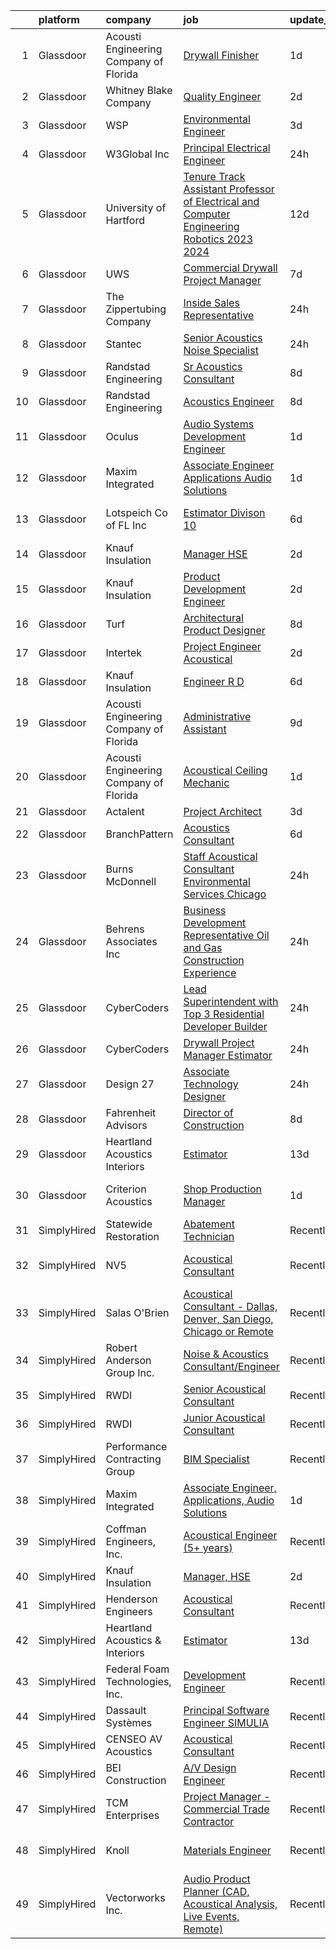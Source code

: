 

|    | platform    | company                                | job                                                                                                                                                                                                                                                                                                                                                                                                                                                                                                                                                                                                                                                                                                                                                                                                                                                                                                                                                                                                                                                                                                                                                                                                                                                                                                                                                                                                                                                                    | update_time   | location                  |
|---:|:------------|:---------------------------------------|:-----------------------------------------------------------------------------------------------------------------------------------------------------------------------------------------------------------------------------------------------------------------------------------------------------------------------------------------------------------------------------------------------------------------------------------------------------------------------------------------------------------------------------------------------------------------------------------------------------------------------------------------------------------------------------------------------------------------------------------------------------------------------------------------------------------------------------------------------------------------------------------------------------------------------------------------------------------------------------------------------------------------------------------------------------------------------------------------------------------------------------------------------------------------------------------------------------------------------------------------------------------------------------------------------------------------------------------------------------------------------------------------------------------------------------------------------------------------------|:--------------|:--------------------------|
|  1 | Glassdoor   | Acousti Engineering Company of Florida | [Drywall Finisher](https://www.glassdoor.com/partner/jobListing.htm?pos=126&ao=1136043&s=58&guid=00000183452a075b8483edb838e12e5d&src=GD_JOB_AD&t=SR&vt=w&ea=1&cs=1_d7fd408a&cb=1663312726372&jobListingId=1008139738360&jrtk=3-0-1gd2ik20t2bmk001-1gd2ik21hg2ds800-b25650e7e7b6b723-)                                                                                                                                                                                                                                                                                                                                                                                                                                                                                                                                                                                                                                                                                                                                                                                                                                                                                                                                                                                                                                                                                                                                                                                 | 1d            | Jacksonville, FL          |
|  2 | Glassdoor   | Whitney Blake Company                  | [Quality Engineer](https://www.glassdoor.com/partner/jobListing.htm?pos=129&ao=1136043&s=58&guid=00000183452a075b8483edb838e12e5d&src=GD_JOB_AD&t=SR&vt=w&ea=1&cs=1_d5dfdf72&cb=1663312726372&jobListingId=1008136506633&jrtk=3-0-1gd2ik20t2bmk001-1gd2ik21hg2ds800-1b82a6fbd75a1906-)                                                                                                                                                                                                                                                                                                                                                                                                                                                                                                                                                                                                                                                                                                                                                                                                                                                                                                                                                                                                                                                                                                                                                                                 | 2d            | Bellows Falls, VT         |
|  3 | Glassdoor   | WSP                                    | [Environmental Engineer](https://www.glassdoor.com/partner/jobListing.htm?pos=121&ao=1136043&s=58&guid=00000183452a075b8483edb838e12e5d&src=GD_JOB_AD&t=SR&vt=w&cs=1_b9dbce16&cb=1663312726371&jobListingId=1008135079902&jrtk=3-0-1gd2ik20t2bmk001-1gd2ik21hg2ds800-3a8945c45c2858a6-)                                                                                                                                                                                                                                                                                                                                                                                                                                                                                                                                                                                                                                                                                                                                                                                                                                                                                                                                                                                                                                                                                                                                                                                | 3d            | Washington, DC            |
|  4 | Glassdoor   | W3Global Inc                           | [Principal Electrical Engineer](https://www.glassdoor.com/partner/jobListing.htm?pos=112&ao=1110586&s=58&guid=00000183452a075b8483edb838e12e5d&src=GD_JOB_AD&t=SR&vt=w&ea=1&cs=1_c429eaab&cb=1663312726370&jobListingId=1008142490448&cpc=AC285F3A3ECA6BB0&jrtk=3-0-1gd2ik20t2bmk001-1gd2ik21hg2ds800-f136b5d3aa4bb2df--6NYlbfkN0DQr0I1mkHTYCHIQl-Z2q2GFo8_WIakD9g7JG9Jpso0F1szWHTNQT333qdHOIIMC5Xq46maLYzZw9v1ZCdJGnTbGN_qZeyICKJTLvCu5w9PYaCOnBLnmoEO-xL6RVkoaeMFLPme-X2PsYloLmBH-rFz3yn-Jbn9vC3vjcqUZ4lMdEvRckjZC2u84l5dIr0nXXp79o3c5mJ28bmvCqe4Ltmb4tb2CwhOsanfGlsNZJkJDIDs2VTp02nMd-DMhP-BTa-p0PMZlhkvUoEEesnPK4EAo87VAyKsn4cEFt86RhLT3cehc7tYz-fA4JzfyqFGiQCsITFDo9ULnEBVtU2HSeTcNcPZS7Ly3M9gfLZHUdpogBfP9HUogigTFR5AtHrVHW-bTreK7bMw9-7lBChreaNPMYT6J0PGSsjPrQv99Pnaqumw5q2CEOQtWZJJ4cbomEM_YDIAElaTrvzbFPjwge8hO-bdxsw6jBk2pNGicS-2hbWihokN1oGLbgT6sXkvNAiHjiDbIfJs9sMCP0ZVGT4nybnNzP9UP-k5K4xjf6o-n9G7rJJvBfW3Rj_YuOt3MBofb0neO1wswbnHEkkBcloL)                                                                                                                                                                                                                                                                                                                                                                                                                                                                                                               | 24h           | Tempe, AZ                 |
|  5 | Glassdoor   | University of Hartford                 | [Tenure Track Assistant Professor of Electrical and Computer Engineering  Robotics   2023 2024 ](https://www.glassdoor.com/partner/jobListing.htm?pos=123&ao=1136043&s=58&guid=00000183452a075b8483edb838e12e5d&src=GD_JOB_AD&t=SR&vt=w&cs=1_20b41bd2&cb=1663312726371&jobListingId=1008115321804&jrtk=3-0-1gd2ik20t2bmk001-1gd2ik21hg2ds800-bc0c8d21b4a7b663-)                                                                                                                                                                                                                                                                                                                                                                                                                                                                                                                                                                                                                                                                                                                                                                                                                                                                                                                                                                                                                                                                                                        | 12d           | West Hartford, CT         |
|  6 | Glassdoor   | UWS                                    | [Commercial Drywall Project Manager](https://www.glassdoor.com/partner/jobListing.htm?pos=101&ao=1110586&s=58&guid=00000183452a075b8483edb838e12e5d&src=GD_JOB_AD&t=SR&vt=w&ea=1&cs=1_f63bdbd4&cb=1663312726369&jobListingId=1008126710607&cpc=42EA717FDBC2EED7&jrtk=3-0-1gd2ik20t2bmk001-1gd2ik21hg2ds800-3f8b16f3b7b2c9e6--6NYlbfkN0AtlW_omU2Xx3W-19HQ_drmTKCWebiHnmA5lS5PDL5G8WHWVC1E87Ezqn1M9--IDSiH_iqFHr-Y2FCd47_jyiTPkxcEYNtCMoJ2UjSxTabh2Cp_ttFnCWkYd0Oa4Ak7o6gJXBmpTPvt52Nxoi5DFCjMmYdLdf0poSH5Ip_fyZuaT9kJaKPirAbgUUw8vV_yb0ZEg8verodxwj5U4f8mt4Cx2kelnIYBjaV7cBk2RWMjo8wlcGdc4uRemocSq46QjUS-V9ld1g4Rv8j8_ZCw2WPPDl6dFSVRqv-g4gIwU63nWvgoTry9OPfZFERVxrPh0D4kpZcdtI9ebsKhR73OqWITcq2CJrobTGmRdSRK9EsPqL3Q2tThJddvpAZMxL4AELZtDKa3q1jfzX4Gx31OfSrboFaFcHLZPzwvz4xsUrB4KivorJjtsd3NbnwcowY-cYs83BdedkZEYFT5euWnPhMjHdUR7JkTEXiO7d3WRg3oedHwXGT4Ky2Lw7X4xxlMUYMSOj7z0zauei0JceVLwXo1)                                                                                                                                                                                                                                                                                                                                                                                                                                                                                                                                                                          | 7d            | Winter Garden, FL         |
|  7 | Glassdoor   | The Zippertubing Company               | [Inside Sales Representative](https://www.glassdoor.com/partner/jobListing.htm?pos=116&ao=1136043&s=58&guid=00000183452a075b8483edb838e12e5d&src=GD_JOB_AD&t=SR&vt=w&ea=1&cs=1_58660168&cb=1663312726371&jobListingId=1008143365598&jrtk=3-0-1gd2ik20t2bmk001-1gd2ik21hg2ds800-14512febab2c7c2e-)                                                                                                                                                                                                                                                                                                                                                                                                                                                                                                                                                                                                                                                                                                                                                                                                                                                                                                                                                                                                                                                                                                                                                                      | 24h           | Tempe, AZ                 |
|  8 | Glassdoor   | Stantec                                | [Senior Acoustics Noise Specialist](https://www.glassdoor.com/partner/jobListing.htm?pos=125&ao=1136043&s=58&guid=00000183452a075b8483edb838e12e5d&src=GD_JOB_AD&t=SR&vt=w&cs=1_6396a8ec&cb=1663312726371&jobListingId=1008142643828&jrtk=3-0-1gd2ik20t2bmk001-1gd2ik21hg2ds800-52cbc721d865c9c5-)                                                                                                                                                                                                                                                                                                                                                                                                                                                                                                                                                                                                                                                                                                                                                                                                                                                                                                                                                                                                                                                                                                                                                                     | 24h           | De Pere, WI               |
|  9 | Glassdoor   | Randstad Engineering                   | [Sr  Acoustics Consultant](https://www.glassdoor.com/partner/jobListing.htm?pos=110&ao=1110586&s=58&guid=00000183452a075b8483edb838e12e5d&src=GD_JOB_AD&t=SR&vt=w&ea=1&cs=1_87d99028&cb=1663312726370&jobListingId=1008123442669&cpc=1160948BCBA38B5B&jrtk=3-0-1gd2ik20t2bmk001-1gd2ik21hg2ds800-9365064320d96566--6NYlbfkN0BDx217eft1lC7uqItkaModCFPNh_e0lnHdKkvEJecXwu4gIqA7CFTnXnpT3oVx673wVCsKyHfZF2H7vfg-C-kQNyuMQoGWERsley9RsTTLg193ncbxe3vac06v7U4x3r7xO6gNvJHID_6Qcwtg4u_yVvCCLNP5dJ9cLiRkR46TnmjSt5zZQTv-PPo348D6a_rPrEZGknd27TxAXxAFRPsZaUJxCSjHcwA4Kokc-ejs7JAQwOQxH1aXnZ-qJpHeTjs6rV30rJsoV0j6ejfMRWjEQoyr6njkTgR0eEJOXdqGfdEIfrZ0P-05uB5CPFy_22NszCVt70Fa2LnWf-daXCtNkeFqjh8xWYuliLroWkQAY-MnqMuig6KSxQNrU_jleIeF5oENQ6xTp70TM020obR6AqF4fuqj7GKZGKCJxEn38-zWvhDD7Q13V3Y3iLlbVYZ9_le5ZB1gkQHYYwtc13tcWiI-IWezwDKnIgNM0VlpV4v8AEIVzXiXKnB6JKPVrh5LkVbXCuL2K9uonW6gx1nLCS1KehoTIoH2233EQAoKt-Aqyp1tJhIQhSBY6bgxUBN0IQP_b-w9VDlgySGK5jYgoJYrRnPCU7dg6lZkzSufwgenNeE84ADVMHuc6Pk77TkSEjNhwmvo8AOhkye1rKHe)                                                                                                                                                                                                                                                                                                                                                                                                                                                    | 8d            | Los Angeles, CA           |
| 10 | Glassdoor   | Randstad Engineering                   | [Acoustics Engineer](https://www.glassdoor.com/partner/jobListing.htm?pos=111&ao=1110586&s=58&guid=00000183452a075b8483edb838e12e5d&src=GD_JOB_AD&t=SR&vt=w&ea=1&cs=1_ed633ada&cb=1663312726370&jobListingId=1008123442672&cpc=56C4EA4A1A191A49&jrtk=3-0-1gd2ik20t2bmk001-1gd2ik21hg2ds800-0c40274f66cba0c1--6NYlbfkN0BDx217eft1lC7uqItkaModCFPNh_e0lnHdKkvEJecXwu4gIqA7CFTnXnpT3oVx673wVCsKyHfZF5wrjbNbTx-uVUz91CaNJ7PRAnKJ0RYwhn-dYa4fThc24i7nTy_8dGSknNKTTrwWLF5Qxr_jZ-gP4o7qVr36d8BA-WkwGLh7dCcXB99IYEqYd1J_WHmVWwPAGoAVAmm2LNfXczUNCioYatlo2uSKdGg8bXYWNmqCW59mzuysjF0qM2PZpar4d1M3OeBiHOHMEvfTdCyXsglRsjULAPzkYp66m--mcDNtJMNML41hVMYC_lk2kXG5Sb_FI2KlvcmyNjs4cf4GLdQNs1v9xf07WvpAr5hvyfapIe9NQyJFiO-xneujVUgJL1oBgEueNRlevvBljXunYUaAd4a0_nAUH75v-jksTrtonjhq_kjyKB7c0i-qWZ48Wa6cX23R7ziLsKDNj7xLt4VnsapOYaFguzRFbjiVHKMdko-oXIl-2_QAbbdpZxvscQu2Ko8p6J0ekNFk_nuZVh8dQdCrNLoW1IsHYPn8bwEe9ppcy67aewtKFEl0sz-h7g9FWf-gCnW2csdBgClgyQolEHkIYkCPmXPwuzUc7wJVgTqFnJwANlSyJ53w2jnstKDSqGQYzcTm1w%3D%3D)                                                                                                                                                                                                                                                                                                                                                                                                                                                              | 8d            | Los Angeles, CA           |
| 11 | Glassdoor   | Oculus                                 | [Audio Systems Development Engineer](https://www.glassdoor.com/partner/jobListing.htm?pos=109&ao=1110586&s=58&guid=00000183452a075b8483edb838e12e5d&src=GD_JOB_AD&t=SR&vt=w&cs=1_d7b24443&cb=1663312726370&jobListingId=1008139825650&cpc=FA84DF7EA1EC2398&jrtk=3-0-1gd2ik20t2bmk001-1gd2ik21hg2ds800-81c7c01d1ed9796a--6NYlbfkN0DYl4UJW4r1Vl7FEn6T9F-rD9lpC-0oMJVSiWjK_MGUd8e8cHXcpv6KPyjLHZEfqkU7D16wTQNzEVk4wG6XI9FAQyK5JkhJ2ERt5J6bqJI1UJM9RVHe6sJeBvvI02Fm7Y6TP1maoxtnNctsGXYfreZYmK9z-xOomguon396Im93PrYQAhqM4RnyF-ypzymJNdLjg1iIRIP7yQ6ecuhpb0ZAJjz_ddnsNhxlt2ZsUoRaceQV-h4N39UYPOw_-yRnviWnKTG3osShopNnt19Fmn7S0kj7uSAbjIYKMS-bIzIpIPyGEYrvarl9XfGm2CpENcTIB7uDP2OCU8koiPp7gROBDXxTmEV4Mml4YboREhQklwGmGjj0d74uOj8skQFCJgazpMbRhiPRZGoXT31lJfHlb7aZJQJ5eLK4_CPh92QGV_yGqt9o4gqQOlFGYitzTVRIrzWgBijt8QjnBB3P2ThhiYsJw_sq1i9eieQ0T0yIwDA7ONMqMhQ12j-nh6uZcOKtVjOvZrjOb3exvmJJMcU8Re9v3x6qoAFjA7EPyu_02CQV67-xynng3P9b2OgPaySna-LVPOoXjOvo5gAvZ4f1tbcwQIungwD37qhZaLxLeAVOIF_1ZsGOneDlwq1SRVDPaTSTfWs8hO5T2CcSa_gFPmslHte67ysMOuSx2GN9pOs2AslxQc-OPA89XrBZkKysVAD_sI7c9nA_LvYRZT_Jef2JJZAncAFD7xLoCiFpOZH1QX9PCnKlXXc3Y9I8WOLpzCUQv4Qs07vNR7couoDCNv67mPcwfY4KGVYPHJfGVOQ40Bd_U_ISBBOF6NJqOXhB-udC1xUXuduG0sz2EQjBhNsm82N7vkrkdHbBWlRWo4LfGX5cYksoQW8i1ohDymx-SJtQxhiqzq2VfVkxEvktqLW_g4cKtqRNw8TCfGw6FyLVxdscdBs3unPphl_sX2GYBTkhJRDgUreeRt6t_ah06ao77UaiPISYEPg4O0v31Rbr1EbWVhjcx57EQbr-_SlM-GDqAiNFCqxk5x0WvyvrFDxN1002mRJs4Ko1D9EZ4L9y0xbeccQVuDX_9rMm9YY%3D) | 1d            | Redmond, WA               |
| 12 | Glassdoor   | Maxim Integrated                       | [Associate Engineer  Applications  Audio Solutions](https://www.glassdoor.com/partner/jobListing.htm?pos=120&ao=1136043&s=58&guid=00000183452a075b8483edb838e12e5d&src=GD_JOB_AD&t=SR&vt=w&cs=1_ee7a29a1&cb=1663312726371&jobListingId=1008140401913&jrtk=3-0-1gd2ik20t2bmk001-1gd2ik21hg2ds800-8cc1fabc45e36547-)                                                                                                                                                                                                                                                                                                                                                                                                                                                                                                                                                                                                                                                                                                                                                                                                                                                                                                                                                                                                                                                                                                                                                     | 1d            | San Jose, CA              |
| 13 | Glassdoor   | Lotspeich Co  of FL  Inc               | [Estimator   Divison 10](https://www.glassdoor.com/partner/jobListing.htm?pos=106&ao=1110586&s=58&guid=00000183452a075b8483edb838e12e5d&src=GD_JOB_AD&t=SR&vt=w&ea=1&cs=1_8ab94759&cb=1663312726370&jobListingId=1008129396119&cpc=AE484BB564079092&jrtk=3-0-1gd2ik20t2bmk001-1gd2ik21hg2ds800-41f33a4b0cf844e4--6NYlbfkN0ARd-d_mk3fv7CsTzJI1efZU9fdCZ0pIicvHcE4ak8lb2QDs69G3HXkD85mIZKgWie_EH0ttPTPLMQXyY7SATuMQCCrub-AMTqhc3uVH_oQyp47DA5ooRc8lTMJsZy1cVtTpsBF2YP3KwdWWYbEUTBr1yJCjnaztYUpDGz0-7SlBzygTNjme7H-PpCkDTMMZx7bI0lqOtPaD2xtoq1z1SUzSBAup0GKxxzoigUCm-0lCnBHaZcP2_llgZjjhwmX51PqoFM9THej2AcwZuULGohI1rTlFWiRFP8KBzDBdAvm1EYIP7i7hiktz19GHuWaVqOevUg_YOkUKYE21DRHwI8xHxxN43JffCwexYNUUJDhRHquQAOPe6SNxa0sadMkbhDHUdMAD0NHpLJzFyjvV_TwpkEOwz5BSxsWmPJb2Yo4Zqab9KENsfruaHUpBA6SW1buv-9CF6RVhCi3IW1zvdsF2LX-qOd2WzX3a8mEXH-Yr9k643e4l_rgaMlDHiIZC35hUJK3-xEd0w%3D%3D)                                                                                                                                                                                                                                                                                                                                                                                                                                                                                                                                                                                          | 6d            | Fort Lauderdale, FL       |
| 14 | Glassdoor   | Knauf Insulation                       | [Manager  HSE](https://www.glassdoor.com/partner/jobListing.htm?pos=107&ao=1110586&s=58&guid=00000183452a075b8483edb838e12e5d&src=GD_JOB_AD&t=SR&vt=w&ea=1&cs=1_0363f5ad&cb=1663312726370&jobListingId=1008136636747&cpc=7F925F5888094D6A&jrtk=3-0-1gd2ik20t2bmk001-1gd2ik21hg2ds800-25d16cc0c1dbeb12--6NYlbfkN0AgCNq5Q9JZmzoW3qRvN8nsjI_K7hzeHLTyl9cbg4zvCuAwJ3I6BceYlWxJTxN8DwW-UgRDF5JuJYc2n8PO4HPRt_RtoDrYHUrIQyQlNivMnlrlqOvQ0JwL8bfnY2uRedQFLYar8RF_NB9ClyQ6OKOKiMokRuMy3aNWuR6GrWpPJKnp709K_dyXpWIOAMrkTpaQcbKNsW0sy5EPU05zpPsRKvqA13gSvjDO5mS7kTSNSf77l4cIPudMML2VPuIfYqc9vWsX0Wvy4CTqXs_8kuCQ8HW6VUS6Y3_7V5wPkEDUBONuA3J4ROWh872tHpJDJfFwO-8rybufzmCgVqnCEOOYYYlRynPGAj_kDR7wemSEfXe0FVWk0ML3PN3adAV_Yp222ON32pvhaB3CyzIqsv4Cs-ffy7Uud6vtADCVyuOTQj-XnwwZxLiAruJvR-vzwpkr9RFNMh14u8wSnn1ezRvsZomDAeWXVJZ0NO3CZKy1BxT4TBVC41C34hVIGf0Rff5IwvPUKqU46sSAHS4AcjVM)                                                                                                                                                                                                                                                                                                                                                                                                                                                                                                                                                                                                | 2d            | Shasta Lake, CA           |
| 15 | Glassdoor   | Knauf Insulation                       | [Product Development Engineer](https://www.glassdoor.com/partner/jobListing.htm?pos=102&ao=1110586&s=58&guid=00000183452a075b8483edb838e12e5d&src=GD_JOB_AD&t=SR&vt=w&ea=1&cs=1_e672b39f&cb=1663312726369&jobListingId=1008136628584&cpc=6FDD437F7834ACD3&jrtk=3-0-1gd2ik20t2bmk001-1gd2ik21hg2ds800-7856583687082724--6NYlbfkN0AgCNq5Q9JZmzoW3qRvN8nsjI_K7hzeHLTyl9cbg4zvCuAwJ3I6BceYlWxJTxN8DwW-UgRDF5JuJSKTmh-k_N52AEArxxyOD0WNUcQZlgAObincYvAH3IXG2_TrzqqD9soyCYF-0ntN6ekpt19krMHsaZEVX2aNutxJltnPodVuJ0PmGP4bchhFhDJKX5NYnqpbmScosJe7Egx5wLjWyrjYDbzqD5AyKGCtangujHdyKryGbzchJGhpPChOnMrgWzovEoLZYHqBDS7tmmzP875I-OQ67apMXjSuo285ViktUxdFH9BzXS9tK-eNFBiqZoP3G9Dfby-ZKvzdO3wCjsQGIc3tZ30E54VD8j8vTSkkN0JWluw6Je-n8H2QJbFXNr0QMAS3OIQF8_TPH_YXdJhkb1rkHMLUe0K5nXAEzYNpW-XXyfX5tJedemS02Ct19Fkr5oP14iVsBgDUgHXFKGaw88-Ft23HeYunrYj4qCpjprL0LDehnQMMvwk5VYkN0FqsVRYNyFcCf_BVcg-CtI5O)                                                                                                                                                                                                                                                                                                                                                                                                                                                                                                                                                                                | 2d            | Shelbyville, IN           |
| 16 | Glassdoor   | Turf                                   | [Architectural Product Designer](https://www.glassdoor.com/partner/jobListing.htm?pos=128&ao=1136043&s=58&guid=00000183452a075b8483edb838e12e5d&src=GD_JOB_AD&t=SR&vt=w&ea=1&cs=1_2781b57b&cb=1663312726372&jobListingId=1008123492895&jrtk=3-0-1gd2ik20t2bmk001-1gd2ik21hg2ds800-22052f52630039bf-)                                                                                                                                                                                                                                                                                                                                                                                                                                                                                                                                                                                                                                                                                                                                                                                                                                                                                                                                                                                                                                                                                                                                                                   | 8d            | Gilberts, IL              |
| 17 | Glassdoor   | Intertek                               | [Project Engineer   Acoustical](https://www.glassdoor.com/partner/jobListing.htm?pos=117&ao=1136043&s=58&guid=00000183452a075b8483edb838e12e5d&src=GD_JOB_AD&t=SR&vt=w&cs=1_68154817&cb=1663312726371&jobListingId=1008136593561&jrtk=3-0-1gd2ik20t2bmk001-1gd2ik21hg2ds800-319aee61e855d6c2-)                                                                                                                                                                                                                                                                                                                                                                                                                                                                                                                                                                                                                                                                                                                                                                                                                                                                                                                                                                                                                                                                                                                                                                         | 2d            | Cortland, NY              |
| 18 | Glassdoor   | Knauf Insulation                       | [Engineer  R D](https://www.glassdoor.com/partner/jobListing.htm?pos=122&ao=1136043&s=58&guid=00000183452a075b8483edb838e12e5d&src=GD_JOB_AD&t=SR&vt=w&cs=1_9a2d9e44&cb=1663312726371&jobListingId=1008128375857&jrtk=3-0-1gd2ik20t2bmk001-1gd2ik21hg2ds800-c98b017abcfe1be5-)                                                                                                                                                                                                                                                                                                                                                                                                                                                                                                                                                                                                                                                                                                                                                                                                                                                                                                                                                                                                                                                                                                                                                                                         | 6d            | Shelbyville, IN           |
| 19 | Glassdoor   | Acousti Engineering Company of Florida | [Administrative Assistant](https://www.glassdoor.com/partner/jobListing.htm?pos=119&ao=1136043&s=58&guid=00000183452a075b8483edb838e12e5d&src=GD_JOB_AD&t=SR&vt=w&ea=1&cs=1_7f98ba31&cb=1663312726371&jobListingId=1008120950392&jrtk=3-0-1gd2ik20t2bmk001-1gd2ik21hg2ds800-2bfcadfbd21a0763-)                                                                                                                                                                                                                                                                                                                                                                                                                                                                                                                                                                                                                                                                                                                                                                                                                                                                                                                                                                                                                                                                                                                                                                         | 9d            | Tampa, FL                 |
| 20 | Glassdoor   | Acousti Engineering Company of Florida | [Acoustical Ceiling Mechanic](https://www.glassdoor.com/partner/jobListing.htm?pos=118&ao=1136043&s=58&guid=00000183452a075b8483edb838e12e5d&src=GD_JOB_AD&t=SR&vt=w&ea=1&cs=1_96fe4c16&cb=1663312726371&jobListingId=1008139738361&jrtk=3-0-1gd2ik20t2bmk001-1gd2ik21hg2ds800-8b060c2d8300c15a-)                                                                                                                                                                                                                                                                                                                                                                                                                                                                                                                                                                                                                                                                                                                                                                                                                                                                                                                                                                                                                                                                                                                                                                      | 1d            | Jacksonville, FL          |
| 21 | Glassdoor   | Actalent                               | [Project Architect](https://www.glassdoor.com/partner/jobListing.htm?pos=115&ao=1110586&s=58&guid=00000183452a075b8483edb838e12e5d&src=GD_JOB_AD&t=SR&vt=w&ea=1&cs=1_677d5609&cb=1663312726371&jobListingId=1008134974344&cpc=3BA4CE39D5B5DEF5&jrtk=3-0-1gd2ik20t2bmk001-1gd2ik21hg2ds800-ba5e75814eff5c73--6NYlbfkN0ChYVx_I3yfZ_JDY3EFoivtqvi_stwnZ_kRt8Dowt_l_d1ydueao4NE-oUleRJ4yhhNyDAQM8zxtoB8zzNpfSI6luup3VnzF46alfvVb4CRF2CXhypXGLy5KlW-Fd3IeRlHqda-gpaZUUIOLxVEB5k3gV3hn2ipNXYY3wPyUYWM19icZlWnephcLAeuoLqD2R4UGpXgj9c40b1CU-isj3iLkXRizNYLvMUJZr3sKD4L2DXTYz4RlRZiepIXRfOiANNHn16kmhZfNFn_mEuUBZFhGtwyK9SYdriGi3M4VqFlxqNGosusMxGe8zPaDxy4hocwWFlRjycnZuEJm86oO2fDdjs02-HEkCeKqBsPRn1piCzG-MPqzRZQlyIaholZhA3SRe7XT0s2_yjwYnnukZ44K526TQdnDs9lEckHmfeK9W9dpzCKbxSmNEulRtL-5QiXLd30UpkFD28UG8k5Un8imULnIXiyPhiYEN40JpPYqTiACIATlpkA1sNMv-K-lWjz1hzTs5PkHkPHCo0d8KG4E9aURfEvT5DzjdWGn3FdvWVz-ap0Ecjxm8tuNEsTSQOlTxKk72d64_QNlmqh7BAakX4E9ztut96iaTR0dQTa3BeBzE49u411AwzkOpqAsjDcSnMpgnqTvG-PTK7YHK0CoQYWgFRjyVLRmoKuu4q4rLmtCaV7q1sl2Hh24dQnSBWo7DwmxjKjCrI9L9b2X0BLkLWXQa5UvNG3y2Z9OXW4nSXmqHo43rvS-5t5xTjpXPIhCcE7hJJhKPziJO_NNDEuqNlTyDBeJXshNin3n83JwC77igOq2YHuA6VXQIouvDxPEbJ5DN8XbnHalE2fnKCNzI2xXQ72aM-tP2H-RJABv6SIjqyk7HNfAc0xDE6L_zmmop8O-R_poVtwtgoou_NPM66EVfBY4tA9DCxU3I8J8rvIU1k8f2xmQRUw1wrwYFeK1Vw2Clcvprc2VOIxC86A)                                                                                                                           | 3d            | Atlanta, GA               |
| 22 | Glassdoor   | BranchPattern                          | [Acoustics Consultant](https://www.glassdoor.com/partner/jobListing.htm?pos=127&ao=1136043&s=58&guid=00000183452a075b8483edb838e12e5d&src=GD_JOB_AD&t=SR&vt=w&ea=1&cs=1_a524b068&cb=1663312726372&jobListingId=1008130243571&jrtk=3-0-1gd2ik20t2bmk001-1gd2ik21hg2ds800-166188b6faf1e48f-)                                                                                                                                                                                                                                                                                                                                                                                                                                                                                                                                                                                                                                                                                                                                                                                                                                                                                                                                                                                                                                                                                                                                                                             | 6d            | Kansas City, MO           |
| 23 | Glassdoor   | Burns   McDonnell                      | [Staff Acoustical Consultant   Environmental Services  Chicago ](https://www.glassdoor.com/partner/jobListing.htm?pos=124&ao=1136043&s=58&guid=00000183452a075b8483edb838e12e5d&src=GD_JOB_AD&t=SR&vt=w&cs=1_bacc7e03&cb=1663312726371&jobListingId=1008142785040&jrtk=3-0-1gd2ik20t2bmk001-1gd2ik21hg2ds800-e8335c7972e90890-)                                                                                                                                                                                                                                                                                                                                                                                                                                                                                                                                                                                                                                                                                                                                                                                                                                                                                                                                                                                                                                                                                                                                        | 24h           | Chicago, IL               |
| 24 | Glassdoor   | Behrens   Associates Inc               | [Business Development Representative   Oil and Gas Construction Experience](https://www.glassdoor.com/partner/jobListing.htm?pos=108&ao=1110586&s=58&guid=00000183452a075b8483edb838e12e5d&src=GD_JOB_AD&t=SR&vt=w&ea=1&cs=1_08018ff7&cb=1663312726370&jobListingId=1008143310617&cpc=B576E40E3A51D23B&jrtk=3-0-1gd2ik20t2bmk001-1gd2ik21hg2ds800-981d59cb2bf647d4--6NYlbfkN0A1Hx1H8Z_ZGf51L8iwGP-htVtHzPykBAmnYM3BEYS-BnEdSDbblc8bP4fPCMXDJ2ySw30sh3p9FCWMlwpN97MrYwFZ2YdQzsgLc6pvRnccx7XTo9wQhOSg987F6qRCOq-lwxCKQv2Dq3rCdXQ0vvcHcNXZ85I_SXBNbhvGnWI22ttmUw0CtilbOMiT4N1jOJnslrFj_o0MgVV1OYr1kAWYSfKFWDJ6schj3DwvBBuqHcuiqGXaQMA7tTx5kyJwc7cYRpJJG-8nvMdH0vqs0qLBrPhwTQaE4LxWjUISoQxTTo_5ovizrpoezHOONwGCIQvKQ97D_WMuolRYhhMt6S7RwRS1qrffgsiqzd2Wlajn_8_GxfNzpAzmoulIZWuAm5BHsOgXEx1aLjL5ig2f5G5T_WSuuOfwXcFZ2kVL1MB4NXl4QxKI6GEm4xeX225H2o9D8NcufqyOa_qwlktTqYWuYoc-IzfO2rVcKEQ-PHAcKeQYVEIo5nXa96wqW29qhi1x7-uh_NsfNQ%3D%3D)                                                                                                                                                                                                                                                                                                                                                                                                                                                                                                                                       | 24h           | Denver, CO                |
| 25 | Glassdoor   | CyberCoders                            | [Lead Superintendent with Top 3 Residential Developer Builder](https://www.glassdoor.com/partner/jobListing.htm?pos=114&ao=1110586&s=58&guid=00000183452a075b8483edb838e12e5d&src=GD_JOB_AD&t=SR&vt=w&ea=1&cs=1_70728e2a&cb=1663312726371&jobListingId=1008143296909&cpc=451933188B21919D&jrtk=3-0-1gd2ik20t2bmk001-1gd2ik21hg2ds800-3d398ac08e69fa58--6NYlbfkN0CpFJQzrgRR8WqXWK1qKKEqALWJw739KlKqr2H-MSI4eoBlI4EFrmor2FYZMP3muM3TGF32vDYIZqdRripN1Qaq1OO4o9TS0rCwb2RPokXZwhgOj_dI5SxUtqvmaB0P5K2LVVLIRlswsUa8z0jHwQpb2-I88tz_HnUzJ8TIbtGyXSqPDgid-ugLAG_fXDt1Q3sDdN_b9RvNXoOkRROAUe7ruFiUrGTdP4kRPuKr2c-jsXsRpLmd97A8e59Plix4KWayMufA7KF7KiaZPW7LsW0Pl8KRj3cvXDH62RNkh8tufVDxoC-_9NnpUMZFoaCMpQF5o8m5yF6drRWqB66KQvibB41YLwR-KhvCzNbhIleAtJR7H60TV9ryE8ZtHF0qukiuwpb-x03c1FkjsgjGpvdWu1Kn1sPE8euOmKnZpbPMq36RBV2ObVj8AIl_Q7zHQi4PZGUX3-sEiAkzoT80ejqgZ7KBuHPk4iyVU-f569qPcHwD9unwXFSA1D0YQtaCTpK11hma-eSJyn45fs9qRxnePi2fHNtM16hNVFZzsKbTB0rAOlUCervPPXnRH28Wn6iQA3j7no6CCLcLSt9-e9h-BGfNLUcZ2YvYgSKjeLtpWj6t1MaRwNUS2Ae9NCCJlxp3g5fMs_3pDKfjxwLsINmyY3uh1Aet_jAapd-kAI74t6ydwfNjuybJ-UEZ_wvG0GJAolJ7mhIeptoo5D8p2q46x25N2b5C3ovCrZN3Lct1I_cvGB23gpVeUYlwtULon-WrjLEqnHnuzPORYkhSjLiM8mJHCYTGA24brK9U_TDZri1brJ3Uo6wUp_-sS2qIv3PPeZH-Wj0_GIPL6JuDZGWiCtmzZprFaAj0NxJQ2Hyvu4_MGSl099j596YmHS4O4ZAI5ZldZhbv0sfnlQ-Uj3tGhLi2CVUgj6JnOasM-UdR7xviPTeCwl1QIVfTie54PfEIAlzK49BS1uz4iu2SVnGjuJWRyrY2WkR682vXGlv4dw%3D%3D)                                                    | 24h           | Charlotte, NC             |
| 26 | Glassdoor   | CyberCoders                            | [Drywall Project Manager Estimator](https://www.glassdoor.com/partner/jobListing.htm?pos=113&ao=1110586&s=58&guid=00000183452a075b8483edb838e12e5d&src=GD_JOB_AD&t=SR&vt=w&ea=1&cs=1_6b4434ce&cb=1663312726371&jobListingId=1008143296892&cpc=C4A69CCDBB3B9599&jrtk=3-0-1gd2ik20t2bmk001-1gd2ik21hg2ds800-c11fcf4cc084911b--6NYlbfkN0CpFJQzrgRR8WqXWK1qKKEqALWJw739KlKqr2H-MSI4eoBlI4EFrmor2FYZMP3muM3TGF32vDYIZqhISt-lneeEbJSAQj_5JiUh5FL6m0AS4-AMGBeYyQpokqciFJZaiT7KeUwonNwQZl-j8O7lA3lipK4gq2cYtbtLANmFaTv6-yt_hFEL2Z32JhrhIDq4bjsZ6ZcckhCvwHJ6wpKjHw1q5aX65TcjdZ2Fd71Txo2z5aqoBBY6zXtyRzEGM1iAJ6p70u_zsBoN6Ctcpkr0GOT4AGpNQHOzSwCjFBWytp_-yRUzp6AOVhM_N_DzD4t1PC31sC_0aQsDpfLSYzZx50x41vqHA9xoSwR05q2SYx9PTji_QRKfzwMb8of_AwfATh7cN4CMrqLKLkUINQvA0esmn86KLLRtRsPYBy0wwQxoXVaYnXlyJBHNANNPtVC7aJgYvRA4DEk3dFjCDFo0yV1flIDrBfXLfwtRnaVKT6Ak8AuhIExsW4Xu4a34ikQLV4yG9FR7trXZdztqOvK66u--ec3f0cVnTw65xeDf_1RGxmPunoYeEQhLQ2lw1adToA4Sj6JzBT85GxhjRUqzlD5mYDkSjQSNuYTxjrkLY7dbdcORoQd1HSALae-k6eWl19oYL02KgxTj_mA06XsbGT4H7SBLiid_U3t1UHa-VpQPA2cmtsvW5rsY7wveLY9DzLR20avo1wHvU8oYOsTjvlCjIW1pC7Jfc24tLxxa6kUjzTxwadHF5685-U-PthyBfnHLt69NRPLO1r-6YGf6t0senCSG1a52Vp2vPjHscouur7LqQ_xw4zFjk9LnHN6seUliKaz2tCk8aiXVPYhXVRvMYr401LRqzSHVVOrVgTfUfR-tFx_Q_qzHBq1vi_jx2oPYa_E0DDo-cpq8I0vfwcoqmCY-AWXSUIUBzjKPI9lZz3YkDVCJ9j07TwMRJ6pU7HCIiotM_zc9H-7vvAJNToQeVmKmHbsApijEZfMM81hsiw%3D%3D)                                                                               | 24h           | San Diego, CA             |
| 27 | Glassdoor   | Design 27                              | [Associate Technology Designer](https://www.glassdoor.com/partner/jobListing.htm?pos=104&ao=1110586&s=58&guid=00000183452a075b8483edb838e12e5d&src=GD_JOB_AD&t=SR&vt=w&ea=1&cs=1_e349e12b&cb=1663312726370&jobListingId=1008142358363&cpc=BBBD384EA192911E&jrtk=3-0-1gd2ik20t2bmk001-1gd2ik21hg2ds800-5733fc85bdd770ef--6NYlbfkN0AZdIuP4NPWig_aPKyAkjMTZqaOmelRvYdJiZXCUPZp4_HKOFOnNohR-AAffpjG8poby90cf-4WvFh_OJxCLMemKe2VN2ML3wfOUPI27JSEdLDNNaQgkJy-dq46JdcqNo32lFD7TzSk9EE8C9b26O5Zah4aLSzs2Ju_5nzDQnf9mbjGw7flnGup3CNOeQFsApivJnlBGLRmhPz4I6LFCQPpXhL8368Ug4IB7vd1DeVPcqAsHVMcpfzObTC0Ahsc8-2fZLiNHyOibXMFpUbiDP89kxF6bclHQcwP2zi7mqvco5-UjMoebSbnGPFed5_lTopWI-I8K8ErLRNHCELk8lr-9fVt2uxlrJiblAH7tcYXmMsyqFBzpVAOP35Pi3qL-OLfdHt78Bfj2eY03ZZtN5dYhf6m8LTFe0mZ8Ck9bO1HrqSn9PFUaZb9w6fqt4d_uaP0Dvmxw3PMGVVmluMemkL0LDRfQ49tB2CR39ZWhCI5xMkdtD_3e7PXuNSQAYSteBiw_p3jARL_jg%3D%3D)                                                                                                                                                                                                                                                                                                                                                                                                                                                                                                                                                                                   | 24h           | Indianapolis, IN          |
| 28 | Glassdoor   | Fahrenheit Advisors                    | [Director of Construction](https://www.glassdoor.com/partner/jobListing.htm?pos=103&ao=1110586&s=58&guid=00000183452a075b8483edb838e12e5d&src=GD_JOB_AD&t=SR&vt=w&ea=1&cs=1_f4ce4edf&cb=1663312726370&jobListingId=1008123234017&cpc=1C3318CDCA7FE79A&jrtk=3-0-1gd2ik20t2bmk001-1gd2ik21hg2ds800-611df7ce5d72a717--6NYlbfkN0CwjGqOhigleT27TDTfE1Nkh2RUvZY35Ev74XMTfcGCbb3qP65Ek4lYWDGxXuxkQ7TCOWJU0YgpXFPcnNC6DWNvnx9mPtlEYRV1Jx4di_XCV6jJRQh-WOiUoAeB4GW9Lc4NpfqJpsSJO6ST5pyYcDiMEo40T86LzeGTWnYIOw_FMP-_DkHIMuEJ3VARfzkXHXeglPYef6jRan_i9vBwW94g1FfjCK1vTisS1filqzbS94yQu-H_wj_tbgZJXCUHXty0uEv9zhC4iIIRmtCzfs3Lnmm7b_t1i7t0k-Q_0rBhY9S_S2VWn90RlJJ592EFuRT2X_w5KmCWGjxbkEMYtUrKbnZbMNV2QnJe3K1Df8k1ju7IvD-LHrzAzwW6GIF9PPt2teAOZzbTK67_BUKUdZRNybytn3FwvCfTOYjZOXaDkSBQt-dWSzaJiTf9ZOnY09ZURxYlcTlmhQIKG4b6000w5Mp3AABUN_fC5bTJ0W9HV4x5SJtkCZPS_SceZZvSos_Iv8aizn5msw%3D%3D)                                                                                                                                                                                                                                                                                                                                                                                                                                                                                                                                                                                        | 8d            | Martinsville, VA          |
| 29 | Glassdoor   | Heartland Acoustics   Interiors        | [Estimator](https://www.glassdoor.com/partner/jobListing.htm?pos=130&ao=1136043&s=58&guid=00000183452a075b8483edb838e12e5d&src=GD_JOB_AD&t=SR&vt=w&ea=1&cs=1_4a123cdc&cb=1663312726372&jobListingId=1008114177094&jrtk=3-0-1gd2ik20t2bmk001-1gd2ik21hg2ds800-43bd8547d59ceb82-)                                                                                                                                                                                                                                                                                                                                                                                                                                                                                                                                                                                                                                                                                                                                                                                                                                                                                                                                                                                                                                                                                                                                                                                        | 13d           | Carlsbad, CA              |
| 30 | Glassdoor   | Criterion Acoustics                    | [Shop Production Manager](https://www.glassdoor.com/partner/jobListing.htm?pos=105&ao=1110586&s=58&guid=00000183452a075b8483edb838e12e5d&src=GD_JOB_AD&t=SR&vt=w&ea=1&cs=1_fdfe7c16&cb=1663312726370&jobListingId=1008139408662&cpc=B6E9EE473EF69035&jrtk=3-0-1gd2ik20t2bmk001-1gd2ik21hg2ds800-b4c781d4b8c8c56f--6NYlbfkN0CUaLsg2T9YFna23JJExEa3iRSuv9e-qqc523yxIvsrA4dJtbTlKPx54wOlIfclF72IK96kQid7v5_TprJjf4qRS1MsEtd40ptrZva1dhezsGC2SrdWk26Nc6_quUtVOO66Xnlk7IYGz1q6IqizVCbrcDL8ny1ouiH6NuyD8RJkfbUKzSyL2p8qhOFL-8VTE2fU3zeraS4JqVOF4Xb3uVMyW5jmv7-a5P1MPvAMPEMUj-SEoK5zKsjbuWyTW6bQ4hHuJIpwkKZ7HeT8yKg_3eoJyy_eH_LJqaGceJwsAmjawwZmjsph2W7w9GGXuxLJha4dccFvbt-hRHyhv6n42sf5nR2VPP9CRflajCqhMicu2E_Xs2wRg5CF4-MtvwfC8Q_TJ7UQZSE-l3g1v1ZDgCn0iAlUAhQ8n7Pt215gzCUYYCQglzrEiOEjFSP7mvrzfXYpz5AJqA8NDbjXdj9gUq5nkPafTkYDxI70JDnmFscWdn22Uvqw1RA78xpyOYsffnA%3D)                                                                                                                                                                                                                                                                                                                                                                                                                                                                                                                                                                                                       | 1d            | New Providence, NJ        |
| 31 | SimplyHired | Statewide Restoration                  | [Abatement Technician](https://www.simplyhired.com/job/uBqUPBbzmHEXvDxDJeHSpm25OX_IcjlJGZA8-rv1eF863TGKgBMJHw?q=acoustical+engineering)                                                                                                                                                                                                                                                                                                                                                                                                                                                                                                                                                                                                                                                                                                                                                                                                                                                                                                                                                                                                                                                                                                                                                                                                                                                                                                                                | Recently      | Mesa, AZ                  |
| 32 | SimplyHired | NV5                                    | [Acoustical Consultant](https://www.simplyhired.com/job/gU9pPIZyc-qoIZtc5Bb7t62Y4sGn2iEzDFOdzUwpA-5mzAeezjDwVw?q=acoustical+engineering)                                                                                                                                                                                                                                                                                                                                                                                                                                                                                                                                                                                                                                                                                                                                                                                                                                                                                                                                                                                                                                                                                                                                                                                                                                                                                                                               | Recently      | Las Vegas, NV +1 location |
| 33 | SimplyHired | Salas O'Brien                          | [Acoustical Consultant - Dallas, Denver, San Diego, Chicago or Remote](https://www.simplyhired.com/job/d4cNh8a4lplrH95BcLX3o6-nYPdxkXlzHn1oPHsHyNeNTuakpUvkMw?q=acoustical+engineering)                                                                                                                                                                                                                                                                                                                                                                                                                                                                                                                                                                                                                                                                                                                                                                                                                                                                                                                                                                                                                                                                                                                                                                                                                                                                                | Recently      | United States             |
| 34 | SimplyHired | Robert Anderson Group Inc.             | [Noise & Acoustics Consultant/Engineer](https://www.simplyhired.com/job/3RQyZ2epzGM_J7msygI1rKSrCCt5vftupBGmy5O7vl85YaWUn7J1Hw?q=acoustical+engineering)                                                                                                                                                                                                                                                                                                                                                                                                                                                                                                                                                                                                                                                                                                                                                                                                                                                                                                                                                                                                                                                                                                                                                                                                                                                                                                               | Recently      | Dearborn, MI              |
| 35 | SimplyHired | RWDI                                   | [Senior Acoustical Consultant](https://www.simplyhired.com/job/rCNk7uj0fYE_ni931FjYzsGWGzskdQFl5uoG2DD6bHVEhPHL07no2Q?q=acoustical+engineering)                                                                                                                                                                                                                                                                                                                                                                                                                                                                                                                                                                                                                                                                                                                                                                                                                                                                                                                                                                                                                                                                                                                                                                                                                                                                                                                        | Recently      | Los Angeles, CA           |
| 36 | SimplyHired | RWDI                                   | [Junior Acoustical Consultant](https://www.simplyhired.com/job/JI1CxZyeojuJhfft60kPXg4ZffCBAdLmPWxvvtI5FmOMRPOUS79yKA?q=acoustical+engineering)                                                                                                                                                                                                                                                                                                                                                                                                                                                                                                                                                                                                                                                                                                                                                                                                                                                                                                                                                                                                                                                                                                                                                                                                                                                                                                                        | Recently      | Los Angeles, CA           |
| 37 | SimplyHired | Performance Contracting Group          | [BIM Specialist](https://www.simplyhired.com/job/l-rUL4T4cK78uSzH5gQn4qgJNViCTdsaiGVk-v8d7dEw0kmGKbI0-w?q=acoustical+engineering)                                                                                                                                                                                                                                                                                                                                                                                                                                                                                                                                                                                                                                                                                                                                                                                                                                                                                                                                                                                                                                                                                                                                                                                                                                                                                                                                      | Recently      | Las Vegas, NV             |
| 38 | SimplyHired | Maxim Integrated                       | [Associate Engineer, Applications, Audio Solutions](https://www.simplyhired.com/job/CeIdknbmTdRAJv1-G0doQvEuurtZAF84jjszH4ujFzRWFnFx7evewQ?q=acoustical+engineering)                                                                                                                                                                                                                                                                                                                                                                                                                                                                                                                                                                                                                                                                                                                                                                                                                                                                                                                                                                                                                                                                                                                                                                                                                                                                                                   | 1d            | San Jose, CA              |
| 39 | SimplyHired | Coffman Engineers, Inc.                | [Acoustical Engineer (5+ years)](https://www.simplyhired.com/job/41tWoBJcKrR8QUvQL1EiSHWSTKwAGkBvZPZm29tgw-z1X2I1xOD9kA?q=acoustical+engineering)                                                                                                                                                                                                                                                                                                                                                                                                                                                                                                                                                                                                                                                                                                                                                                                                                                                                                                                                                                                                                                                                                                                                                                                                                                                                                                                      | Recently      | San Diego, CA             |
| 40 | SimplyHired | Knauf Insulation                       | [Manager, HSE](https://www.simplyhired.com/job/M1FJDhO5daz9UFdfp0FZvermNQb9h6pnnEPc42REY2AeLPSRo_Id5Q?q=acoustical+engineering)                                                                                                                                                                                                                                                                                                                                                                                                                                                                                                                                                                                                                                                                                                                                                                                                                                                                                                                                                                                                                                                                                                                                                                                                                                                                                                                                        | 2d            | Shasta Lake, CA           |
| 41 | SimplyHired | Henderson Engineers                    | [Acoustical Consultant](https://www.simplyhired.com/job/eUozg0COUTagAe9IZamS1zUaMXCsMz97T7hC9QAJ6Yf6SNVhzyiIkg?q=acoustical+engineering)                                                                                                                                                                                                                                                                                                                                                                                                                                                                                                                                                                                                                                                                                                                                                                                                                                                                                                                                                                                                                                                                                                                                                                                                                                                                                                                               | Recently      | United States             |
| 42 | SimplyHired | Heartland Acoustics & Interiors        | [Estimator](https://www.simplyhired.com/job/c5JLFCU8gN-PF8h-b5DUWW_eNqc6K-WOoYIxGORx7TLsCqR7ioIQRA?q=acoustical+engineering)                                                                                                                                                                                                                                                                                                                                                                                                                                                                                                                                                                                                                                                                                                                                                                                                                                                                                                                                                                                                                                                                                                                                                                                                                                                                                                                                           | 13d           | Carlsbad, CA +1 location  |
| 43 | SimplyHired | Federal Foam Technologies, Inc.        | [Development Engineer](https://www.simplyhired.com/job/OZRL5QxFyiVH1G9AWySM02YHcEKgtv3NlEZpMASq0VP6DsB2Xse8nA?q=acoustical+engineering)                                                                                                                                                                                                                                                                                                                                                                                                                                                                                                                                                                                                                                                                                                                                                                                                                                                                                                                                                                                                                                                                                                                                                                                                                                                                                                                                | Recently      | New Richmond, WI          |
| 44 | SimplyHired | Dassault Systèmes                      | [Principal Software Engineer SIMULIA](https://www.simplyhired.com/job/EoyCNNBK4UDsF5Gx7YzyR7Q6olXn4fnrw8HCQt0MME2YG7Gjcx7NiA?q=acoustical+engineering)                                                                                                                                                                                                                                                                                                                                                                                                                                                                                                                                                                                                                                                                                                                                                                                                                                                                                                                                                                                                                                                                                                                                                                                                                                                                                                                 | Recently      | Waltham, MA               |
| 45 | SimplyHired | CENSEO AV Acoustics                    | [Acoustical Consultant](https://www.simplyhired.com/job/1N_jxDb9MMTEuQND6QewnyvyF_iNxaelf4wLZgwGTUYap5oUMZbewg?q=acoustical+engineering)                                                                                                                                                                                                                                                                                                                                                                                                                                                                                                                                                                                                                                                                                                                                                                                                                                                                                                                                                                                                                                                                                                                                                                                                                                                                                                                               | Recently      | Hawaii                    |
| 46 | SimplyHired | BEI Construction                       | [A/V Design Engineer](https://www.simplyhired.com/job/aPg3Ig_JEUNFCPB6LotPes9aAoqm4SHVUkAiztnPFLFQrRrPfV14RA?q=acoustical+engineering)                                                                                                                                                                                                                                                                                                                                                                                                                                                                                                                                                                                                                                                                                                                                                                                                                                                                                                                                                                                                                                                                                                                                                                                                                                                                                                                                 | Recently      | San Leandro, CA           |
| 47 | SimplyHired | TCM Enterprises                        | [Project Manager - Commercial Trade Contractor](https://www.simplyhired.com/job/70ZguntAgweg-g0dyY4sbyO4nsEgWr1D_fBwazJ-fuM5dFYKzGWwHw?q=acoustical+engineering)                                                                                                                                                                                                                                                                                                                                                                                                                                                                                                                                                                                                                                                                                                                                                                                                                                                                                                                                                                                                                                                                                                                                                                                                                                                                                                       | Recently      | Fayetteville, AR          |
| 48 | SimplyHired | Knoll                                  | [Materials Engineer](https://www.simplyhired.com/job/ORGnbKV7ZjQ5XprXt8KcqFAFLBoQ1kq-IEfZJdgTi2EdM82_2tZSuQ?q=acoustical+engineering)                                                                                                                                                                                                                                                                                                                                                                                                                                                                                                                                                                                                                                                                                                                                                                                                                                                                                                                                                                                                                                                                                                                                                                                                                                                                                                                                  | Recently      | East Greenville, PA       |
| 49 | SimplyHired | Vectorworks Inc.                       | [Audio Product Planner (CAD, Acoustical Analysis, Live Events, Remote)](https://www.simplyhired.com/job/E5uA4eEtjE3Tya_IrOpPKicSbSUt30SxoOGrwiAQ-0BqUuKs5xj0gw?q=acoustical+engineering)                                                                                                                                                                                                                                                                                                                                                                                                                                                                                                                                                                                                                                                                                                                                                                                                                                                                                                                                                                                                                                                                                                                                                                                                                                                                               | Recently      | United States             |